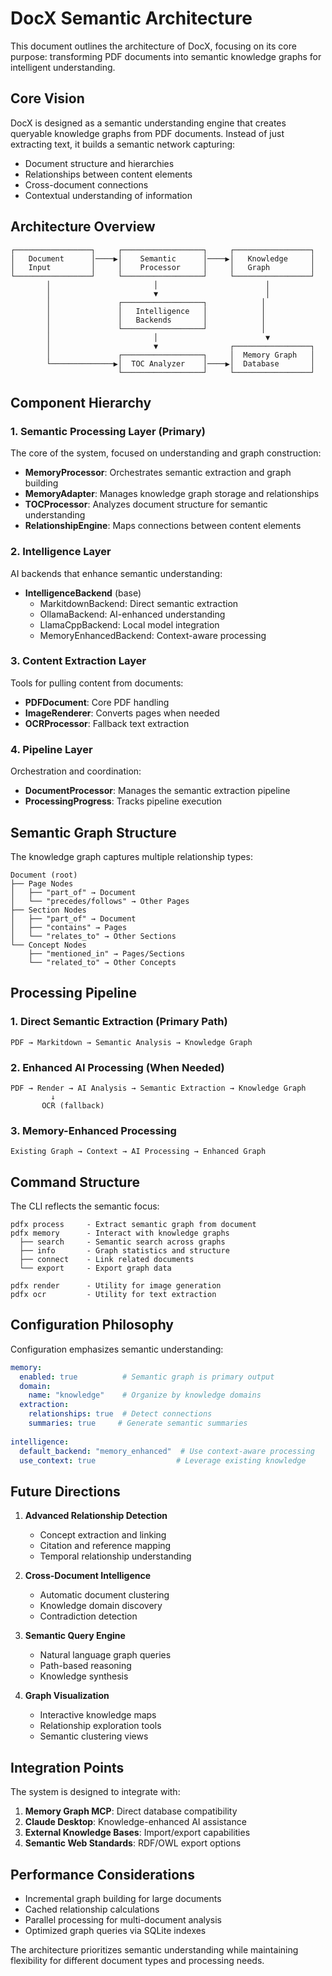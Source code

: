 # DocX Semantic Architecture

This document outlines the architecture of DocX, focusing on its core purpose: transforming PDF documents into semantic knowledge graphs for intelligent understanding.

## Core Vision

DocX is designed as a semantic understanding engine that creates queryable knowledge graphs from PDF documents. Instead of just extracting text, it builds a semantic network capturing:

- Document structure and hierarchies
- Relationships between content elements
- Cross-document connections
- Contextual understanding of information

## Architecture Overview

```
┌─────────────────┐     ┌──────────────────┐     ┌─────────────────┐
│   Document      │────▶│    Semantic      │────▶│   Knowledge     │
│   Input         │     │    Processor     │     │   Graph         │
└─────────────────┘     └──────────────────┘     └─────────────────┘
        │                       │                        │
        │                       ▼                        │
        │               ┌──────────────────┐            │
        │               │   Intelligence   │            │
        │               │   Backends       │            │
        │               └──────────────────┘            │
        │                       │                        ▼
        │                       ▼                ┌─────────────────┐
        │               ┌──────────────────┐     │  Memory Graph   │
        └──────────────▶│  TOC Analyzer    │────▶│  Database       │
                        └──────────────────┘     └─────────────────┘
```

## Component Hierarchy

### 1. Semantic Processing Layer (Primary)
The core of the system, focused on understanding and graph construction:

- **MemoryProcessor**: Orchestrates semantic extraction and graph building
- **MemoryAdapter**: Manages knowledge graph storage and relationships
- **TOCProcessor**: Analyzes document structure for semantic understanding
- **RelationshipEngine**: Maps connections between content elements

### 2. Intelligence Layer
AI backends that enhance semantic understanding:

- **IntelligenceBackend** (base)
  - MarkitdownBackend: Direct semantic extraction
  - OllamaBackend: AI-enhanced understanding
  - LlamaCppBackend: Local model integration
  - MemoryEnhancedBackend: Context-aware processing

### 3. Content Extraction Layer
Tools for pulling content from documents:

- **PDFDocument**: Core PDF handling
- **ImageRenderer**: Converts pages when needed
- **OCRProcessor**: Fallback text extraction

### 4. Pipeline Layer
Orchestration and coordination:

- **DocumentProcessor**: Manages the semantic extraction pipeline
- **ProcessingProgress**: Tracks pipeline execution

## Semantic Graph Structure

The knowledge graph captures multiple relationship types:

```
Document (root)
├── Page Nodes
│   ├── "part_of" → Document
│   └── "precedes/follows" → Other Pages
├── Section Nodes
│   ├── "part_of" → Document
│   ├── "contains" → Pages
│   └── "relates_to" → Other Sections
└── Concept Nodes
    ├── "mentioned_in" → Pages/Sections
    └── "related_to" → Other Concepts
```

## Processing Pipeline

### 1. Direct Semantic Extraction (Primary Path)
```
PDF → Markitdown → Semantic Analysis → Knowledge Graph
```

### 2. Enhanced AI Processing (When Needed)
```
PDF → Render → AI Analysis → Semantic Extraction → Knowledge Graph
         ↓
       OCR (fallback)
```

### 3. Memory-Enhanced Processing
```
Existing Graph → Context → AI Processing → Enhanced Graph
```

## Command Structure

The CLI reflects the semantic focus:

```
pdfx process     - Extract semantic graph from document
pdfx memory      - Interact with knowledge graphs
  ├── search     - Semantic search across graphs
  ├── info       - Graph statistics and structure
  ├── connect    - Link related documents
  └── export     - Export graph data

pdfx render      - Utility for image generation
pdfx ocr         - Utility for text extraction
```

## Configuration Philosophy

Configuration emphasizes semantic understanding:

```yaml
memory:
  enabled: true          # Semantic graph is primary output
  domain:
    name: "knowledge"    # Organize by knowledge domains
  extraction:
    relationships: true  # Detect connections
    summaries: true     # Generate semantic summaries
    
intelligence:
  default_backend: "memory_enhanced"  # Use context-aware processing
  use_context: true                  # Leverage existing knowledge
```

## Future Directions

1. **Advanced Relationship Detection**
   - Concept extraction and linking
   - Citation and reference mapping
   - Temporal relationship understanding

2. **Cross-Document Intelligence**
   - Automatic document clustering
   - Knowledge domain discovery
   - Contradiction detection

3. **Semantic Query Engine**
   - Natural language graph queries
   - Path-based reasoning
   - Knowledge synthesis

4. **Graph Visualization**
   - Interactive knowledge maps
   - Relationship exploration tools
   - Semantic clustering views

## Integration Points

The system is designed to integrate with:

1. **Memory Graph MCP**: Direct database compatibility
2. **Claude Desktop**: Knowledge-enhanced AI assistance
3. **External Knowledge Bases**: Import/export capabilities
4. **Semantic Web Standards**: RDF/OWL export options

## Performance Considerations

- Incremental graph building for large documents
- Cached relationship calculations
- Parallel processing for multi-document analysis
- Optimized graph queries via SQLite indexes

The architecture prioritizes semantic understanding while maintaining flexibility for different document types and processing needs.